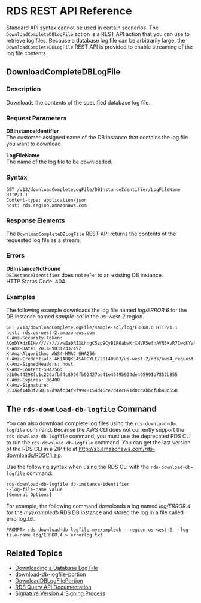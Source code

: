 # RDS REST API Reference<a name="RESTReference"></a>

Standard API syntax cannot be used in certain scenarios\. The `DownloadCompleteDBLogFile` action is a REST API action that you can use to retrieve log files\. Because a database log file can be arbitrarily large, the `DownloadCompleteDBLogFile` REST API is provided to enable streaming of the log file contents\. 

## DownloadCompleteDBLogFile<a name="RESTReference.DownloadCompleteDBLogFile"></a>

### Description<a name="w3ab1c42c17b5b5"></a>

Downloads the contents of the specified database log file\.

### Request Parameters<a name="w3ab1c42c17b5b7"></a>

**DBInstanceIdentifier**  
The customer\-assigned name of the DB instance that contains the log file you want to download\.

**LogFileName**  
The name of the log file to be downloaded\.

### Syntax<a name="w3ab1c42c17b5b9"></a>

```
GET /v13/downloadCompleteLogFile/DBInstanceIdentifier/LogFileName HTTP/1.1
Content-type: application/json
host: rds.region.amazonaws.com
```

### Response Elements<a name="w3ab1c42c17b5c11"></a>

The `DownloadCompleteDBLogFile` REST API returns the contents of the requested log file as a stream\.

### Errors<a name="w3ab1c42c17b5c13"></a>

**DBInstanceNotFound**  
`DBInstanceIdentifier` does not refer to an existing DB instance\.   
HTTP Status Code: 404

### Examples<a name="w3ab1c42c17b5c15"></a>

The following example downloads the log file named *log/ERROR\.6* for the DB instance named *sample\-sql* in the *us\-west\-2* region\.

```
GET /v13/downloadCompleteLogFile/sample-sql/log/ERROR.6 HTTP/1.1
host: rds.us-west-2.amazonaws.com
X-Amz-Security-Token: AQoDYXdzEIH//////////wEa0AIXLhngC5zp9CyB1R6abwKrXHVR5efnAVN3XvR7IwqKYalFSn6UyJuEFTft9nObglx4QJ+GXV9cpACkETq=
X-Amz-Date: 20140903T233749Z
X-Amz-Algorithm: AWS4-HMAC-SHA256
X-Amz-Credential: AKIADQKE4SARGYLE/20140903/us-west-2/rds/aws4_request
X-Amz-SignedHeaders: host
X-Amz-Content-SHA256: e3b0c44298fc1c229afbf4c8996fb92427ae41e4649b934de495991b7852b855
X-Amz-Expires: 86400
X-Amz-Signature: 353a4f14b3f250142d9afc34f9f9948154d46ce7d4ec091d0cdabbcf8b40c558
```

## The `rds-download-db-logfile` Command<a name="RESTReference.DownloadCompleteDBLogFile.CLIversion"></a>

You can also download complete log files using the `rds-download-db-logfile` command\. Because the AWS CLI does not currently support the `rds-download-db-logfile` command, you must use the deprecated RDS CLI to run the `rds-download-db-logfile` command\. You can get the last version of the RDS CLI in a ZIP file at [ http://s3\.amazonaws\.com/rds\-downloads/RDSCli\.zip](https://s3.amazonaws.com/rds-downloads/RDSCli.zip)\.

Use the following syntax when using the RDS CLI with the `rds-download-db-logfile` command:

```
rds-download-db-logfile db-instance-identifier
--log-file-name value
[General Options]
```

For example, the following command downloads a log named *log/ERROR\.4* for the *myexampledb* RDS DB instance and stored the log in a file called errorlog\.txt\.

```
PROMPT> rds-download-db-logfile myexampledb --region us-west-2 --log-file-name log/ERROR.4 > errorlog.txt
```

## Related Topics<a name="w3ab1c42c17b9"></a>
+ [Downloading a Database Log File](USER_LogAccess.md#USER_LogAccess.Procedural.Downloading)
+  [download\-db\-logfile\-portion](http://docs.aws.amazon.com/cli/latest/reference/rds/download-db-log-file-portion.html)
+ [DownloadDBLogFilePortion](http://docs.aws.amazon.com/AmazonRDS/latest/APIReference/API_DownloadDBLogFilePortion.html)
+ [RDS Query API Documentation](http://docs.aws.amazon.com/AmazonRDS/latest/APIReference/Welcome.html)
+ [ Signature Version 4 Signing Process](http://docs.aws.amazon.com/general/latest/gr/signature-version-4.html) 